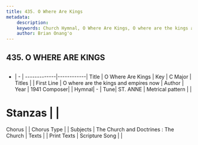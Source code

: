 ```yaml
---
title: 435. O Where Are Kings
metadata:
    description: 
    keywords: Church Hymnal, O Where Are Kings, O where are the kings and empires now, 
    author: Brian Onang'o
---
```



## 435. O WHERE ARE KINGS

```txt

```

- |   -  |
-------------|------------|
Title | O Where Are Kings |
Key | C Major |
Titles |  |
First Line | O where are the kings and empires now |
Author | 
Year | 1941
Composer|  |
Hymnal|  - |
Tune| ST. ANNE |
Metrical pattern | |
# Stanzas |  |
Chorus |  |
Chorus Type |  |
Subjects | The Church and Doctrines : The Church |
Texts |  |
Print Texts | 
Scripture Song |  |
  
